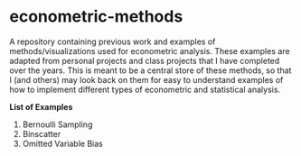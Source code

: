 # econometric-methods

A repository containing previous work and examples of methods/visualizations used for econometric analysis. These examples are adapted from personal projects and class projects that I have completed over the years. This is meant to be a central store of these methods, so that I (and others) may look back on them for easy to understand examples of how to implement different types of econometric and statistical analysis.


**List of Examples** 
1. Bernoulli Sampling 
2. Binscatter
3. Omitted Variable Bias

